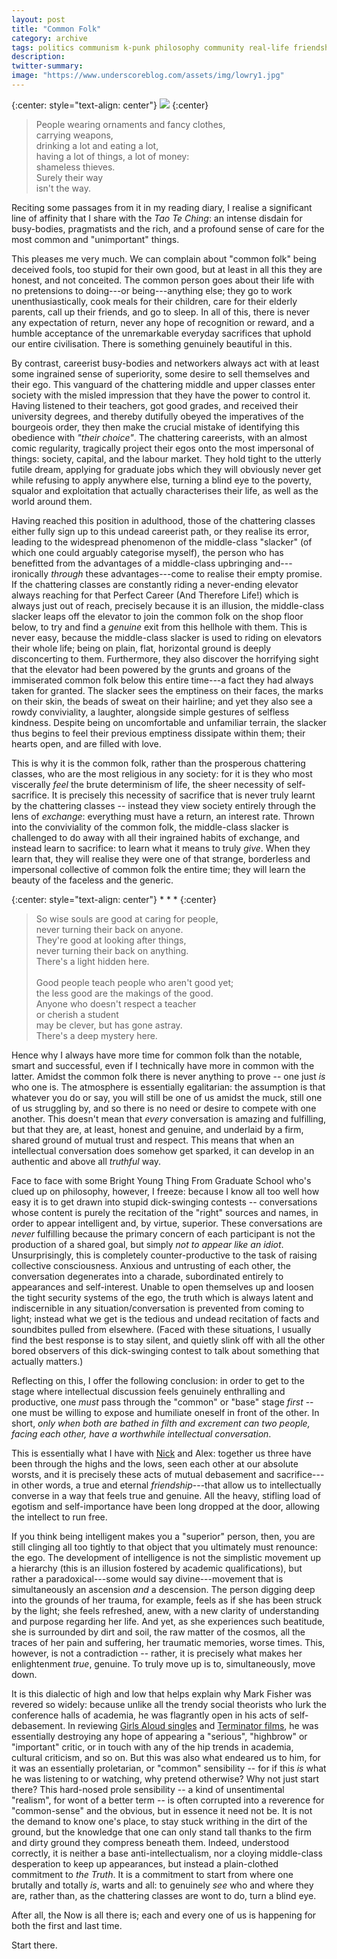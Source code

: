 ```yaml
---
layout: post
title: "Common Folk"
category: archive
tags: politics communism k-punk philosophy community real-life friendship religion
description:
twitter-summary:
image: "https://www.underscoreblog.com/assets/img/lowry1.jpg"
---
```


{:center: style="text-align: center"}
![](https://www.underscoreblog.com/assets/img/assets/img/lowry1.jpg)
{:center}

>People wearing ornaments and fancy clothes,  
carrying weapons,  
drinking a lot and eating a lot,  
having a lot of things, a lot of money:  
shameless thieves.  
Surely their way  
isn't the way.  

Reciting some passages from it in my reading diary, I realise a significant line of affinity that I share with the *Tao Te Ching*: an intense disdain for busy-bodies, pragmatists and the rich, and a profound sense of care for the most common and "unimportant" things.

This pleases me very much. We can complain about "common folk" being deceived fools, too stupid for their own good, but at least in all this they are honest, and not conceited. The common person goes about their life with no pretensions to doing---or being---anything else; they go to work unenthusiastically, cook meals for their children, care for their elderly parents, call up their friends, and go to sleep. In all of this, there is never any expectation of return, never any hope of recognition or reward, and a humble acceptance of the unremarkable everyday sacrifices that uphold our entire civilisation. There is something genuinely beautiful in this.

By contrast, careerist busy-bodies and networkers always act with at least some ingrained sense of superiority, some desire to sell themselves and their ego. This vanguard of the chattering middle and upper classes enter society with the misled impression that they have the power to control it. Having listened to their teachers, got good grades, and received their university degrees, and thereby dutifully obeyed the imperatives of the bourgeois order, they then make the crucial mistake of identifying this obedience with *"their choice"*. The chattering careerists, with an almost comic regularity, tragically project their egos onto the most impersonal of things: society, capital, and the labour market. They hold tight to the utterly futile dream, applying for graduate jobs which they will obviously never get while refusing to apply anywhere else, turning a blind eye to the poverty, squalor and exploitation that actually characterises their life, as well as the world around them.

Having reached this position in adulthood, those of the chattering classes either fully sign up to this undead careerist path, or they realise its error, leading to the widespread phenomenon of the middle-class "slacker" (of which one could arguably categorise myself), the person who has benefitted from the advantages of a middle-class upbringing and---ironically *through* these advantages---come to realise their empty promise. If the chattering classes are constantly riding a never-ending elevator always reaching for that Perfect Career (And Therefore Life!) which is always just out of reach, precisely because it is an illusion, the middle-class slacker leaps off the elevator to join the common folk on the shop floor below, to try and find a *genuine* exit from this hellhole with them. This is never easy, because the middle-class slacker is used to riding on elevators their whole life; being on plain, flat, horizontal ground is deeply disconcerting to them. Furthermore, they also discover the horrifying sight that the elevator had been powered by the grunts and groans of the immiserated common folk below this entire time---a fact they had always taken for granted. The slacker sees the emptiness on their faces, the marks on their skin, the beads of sweat on their hairline; and yet they also see a rowdy conviviality, a laughter, alongside simple gestures of selfless kindness. Despite being on uncomfortable and unfamiliar terrain, the slacker thus begins to feel their previous emptiness dissipate within them; their hearts open, and are filled with love.

This is why it is the common folk, rather than the prosperous chattering classes, who are the most religious in any society: for it is they who most viscerally *feel* the brute determinism of life, the sheer necessity of self-sacrifice. It is precisely this necessity of sacrifice that is never truly learnt by the chattering classes -- instead they view society entirely through the lens of *exchange*: everything must have a return, an interest rate. Thrown into the conviviality of the common folk, the middle-class slacker is challenged to do away with all their ingrained habits of exchange, and instead learn to sacrifice: to learn what it means to truly *give*. When they learn that, they will realise they were one of that strange, borderless and impersonal collective of common folk the entire time; they will learn the beauty of the faceless and the generic.

{:center: style="text-align: center"}
\* \* \*
{:center}

>So wise souls are good at caring for people,  
never turning their back on anyone.  
They're good at looking after things,  
never turning their back on anything.  
There's a light hidden here.  <br>  
Good people teach people who aren't good yet;  
the less good are the makings of the good.  
Anyone who doesn't respect a teacher  
or cherish a student  
may be clever, but has gone astray.  
There's a deep mystery here.  

Hence why I always have more time for common folk than the notable, smart and successful, even if I technically have more in common with the latter. Amidst the common folk there is never anything to prove -- one just *is* who one is. The atmosphere is essentially egalitarian: the assumption is that whatever you do or say, you will still be one of us amidst the muck, still one of us struggling by, and so there is no need or desire to compete with one another. This doesn't mean that *every* conversation is amazing and fulfilling, but that they are, at least, honest and genuine, and underlaid by a firm, shared ground of mutual trust and respect. This means that when an intellectual conversation does somehow get sparked, it can develop in an authentic and above all *truthful* way.

Face to face with some Bright Young Thing From Graduate School who's clued up on philosophy, however, I freeze: because I know all too well how easy it is to get drawn into stupid dick-swinging contests -- conversations whose content is purely the recitation of the "right" sources and names, in order to appear intelligent and, by virtue, superior. These conversations are *never* fulfilling because the primary concern of each participant is not the production of a shared goal, but simply *not to appear like an idiot*. Unsurprisingly, this is completely counter-productive to the task of raising collective consciousness. Anxious and untrusting of each other, the conversation degenerates into a charade, subordinated entirely to appearances and self-interest. Unable to open themselves up and loosen the tight security systems of the ego, the truth which is always latent and indiscernible in any situation/conversation is prevented from coming to light; instead what we get is the tedious and undead recitation of facts and soundbites pulled from elsewhere. (Faced with these situations, I usually find the best response is to stay silent, and quietly slink off with all the other bored observers of this dick-swinging contest to talk about something that actually matters.)

Reflecting on this, I offer the following conclusion: in order to get to the stage where intellectual discussion feels genuinely enthralling and productive, one *must* pass through the "common" or "base" stage *first* -- one must be willing to expose and humiliate oneself in front of the other. In short, *only when both are bathed in filth and excrement can two people, facing each other, have a worthwhile intellectual conversation*.

This is essentially what I have with [Nick](http://quantizedcrow.com/) and Alex: together us three have been through the highs and the lows, seen each other at our absolute worsts, and it is precisely these acts of mutual debasement and sacrifice---in other words, a true and eternal *friendship*---that allow us to intellectually converse in a way that feels true and genuine. All the heavy, stifling load of egotism and self-importance have been long dropped at the door, allowing the intellect to run free.

If you think being intelligent makes you a "superior" person, then, you are still clinging all too tightly to that object that you ultimately must renounce: the ego. The development of intelligence is not the simplistic movement up a hierarchy (this is an illusion fostered by academic qualifications), but rather a paradoxical---some would say divine---movement that is simultaneously an ascension *and* a descension. The person digging deep into the grounds of her trauma, for example, feels as if she has been struck by the light; she feels refreshed, anew, with a new clarity of understanding and purpose regarding her life. And yet, as she experiences such beatitude, she is surrounded by dirt and soil, the raw matter of the cosmos, all the traces of her pain and suffering, her traumatic memories, worse times. This, however, is not a contradiction -- rather, it is precisely what makes her enlightenment *true*, genuine. To truly move up is to, simultaneously, move down.

It is this dialectic of high and low that helps explain why Mark Fisher was revered so widely: because unlike all the trendy social theorists who lurk the conference halls of academia, he was flagrantly open in his acts of self-debasement. In reviewing [Girls Aloud singles](http://k-punk.abstractdynamics.org/archives/003089.html) and [Terminator films](http://k-punk.abstractdynamics.org/archives/011173.html), he was essentially destroying any hope of appearing a "serious", "highbrow" or "important" critic, or in touch with any of the hip trends in academia, cultural criticism, and so on. But this was also what endeared us to him, for it was an essentially proletarian, or "common" sensibility -- for if this *is* what he was listening to or watching, why pretend otherwise? Why not just start there? This hard-nosed prole sensibility -- a kind of unsentimental "realism", for wont of a better term -- is often corrupted into a reverence for "common-sense" and the obvious, but in essence it need not be. It is not the demand to know one's place, to stay stuck writhing in the dirt of the ground, but the knowledge that one can only stand tall thanks to the firm and dirty ground they compress beneath them. Indeed, understood correctly, it is neither a base anti-intellectualism, nor a cloying middle-class desperation to keep up appearances, but instead a plain-clothed commitment to *the Truth*. It is a commitment to start from where one brutally and totally *is*, warts and all: to genuinely *see* who and where they are, rather than, as the chattering classes are wont to do, turn a blind eye.

After all, the Now is all there is; each and every one of us is happening for both the first and last time.

Start there.
